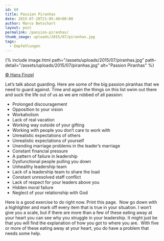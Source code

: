 ```yaml
---
id: 69
title: Passion Piranhas
date: 2015-07-28T21:05:40+00:00
author: Marco Betschart
layout: post
permalink: /passion-piranhas/
thumb_image: uploads/2015/07/piranhas.jpg
tags:
  - Empfehlungen
---
```

{% include image.html path="/assets/uploads/2015/07/piranhas.jpg" path-detail="/assets/uploads/2015/07/piranhas.jpg" alt="Passion Piranhas" %}

[© Hans Finzel](http://www.hansfinzel.com/piranhas/)

Let’s talk about guarding. Here are some of the big passion piranhas that we need to guard against. Time and again the things on this list swim out there and suck the life out of us as we are robbed of all passion:

  * Prolonged discouragement
  * Opposition to your vision
  * Workaholism
  * Lack of real vacation
  * Working way outside of your gifting
  * Working with people you don’t care to work with
  * Unrealistic expectations of others
  * Unrealistic expectations of yourself
  * Unending marriage problems in the leader’s marriage
  * Constant financial pressure
  * A pattern of failure in leadership
  * Dysfunctional people pulling you down
  * Unhealthy leadership team
  * Lack of a leadership team to share the load
  * Constant unresolved staff conflict
  * Lack of respect for your leaders above you
  * Hidden moral failure
  * Neglect of your relationship with God

Here is a good exercise to do right now. Print this page.  Now go down with a highlighter and mark off every item that is true in your situation. I won’t give you a scale, but if there are more than a few of these eating away at your heart you can see why you struggle in your leadership. It might just be that you will find the explanation of how you got to where you are.  With five or more of these eating away at your heart, you do have a problem that needs some help.